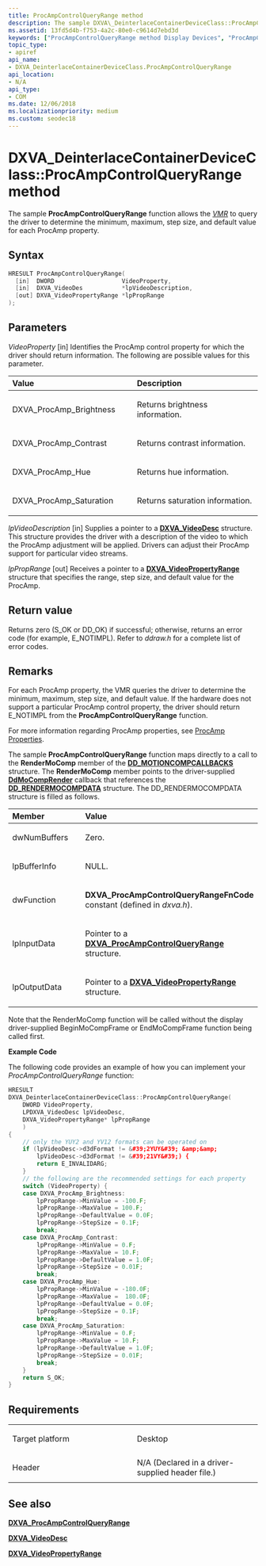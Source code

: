 ```yaml
---
title: ProcAmpControlQueryRange method
description: The sample DXVA\_DeinterlaceContainerDeviceClass::ProcAmpControlQueryRange function allows the VMR to query the driver to determine the minimum, maximum, step size, and default value for each ProcAmp property.
ms.assetid: 13fd5d4b-f753-4a2c-80e0-c9614d7ebd3d
keywords: ["ProcAmpControlQueryRange method Display Devices", "ProcAmpControlQueryRange method Display Devices , DXVA_DeinterlaceContainerDeviceClass interface", "DXVA_DeinterlaceContainerDeviceClass interface Display Devices , ProcAmpControlQueryRange method"]
topic_type:
- apiref
api_name:
- DXVA_DeinterlaceContainerDeviceClass.ProcAmpControlQueryRange
api_location:
- N/A
api_type:
- COM
ms.date: 12/06/2018
ms.localizationpriority: medium
ms.custom: seodec18
---
```


# DXVA\_DeinterlaceContainerDeviceClass::ProcAmpControlQueryRange method


The sample **ProcAmpControlQueryRange** function allows the [*VMR*](https://msdn.microsoft.com/library/windows/hardware/ff556344#wdkgloss-vmr) to query the driver to determine the minimum, maximum, step size, and default value for each ProcAmp property.

Syntax
------

```cpp
HRESULT ProcAmpControlQueryRange(
  [in]  DWORD                   VideoProperty,
  [in]  DXVA_VideoDes           *lpVideoDescription,
  [out] DXVA_VideoPropertyRange *lpPropRange
);
```

Parameters
----------

*VideoProperty* \[in\]
Identifies the ProcAmp control property for which the driver should return information. The following are possible values for this parameter.

<table>
<colgroup>
<col width="50%" />
<col width="50%" />
</colgroup>
<thead>
<tr class="header">
<th align="left">Value</th>
<th align="left">Description</th>
</tr>
</thead>
<tbody>
<tr class="odd">
<td align="left"><p>DXVA_ProcAmp_Brightness</p></td>
<td align="left"><p>Returns brightness information.</p></td>
</tr>
<tr class="even">
<td align="left"><p>DXVA_ProcAmp_Contrast</p></td>
<td align="left"><p>Returns contrast information.</p></td>
</tr>
<tr class="odd">
<td align="left"><p>DXVA_ProcAmp_Hue</p></td>
<td align="left"><p>Returns hue information.</p></td>
</tr>
<tr class="even">
<td align="left"><p>DXVA_ProcAmp_Saturation</p></td>
<td align="left"><p>Returns saturation information.</p></td>
</tr>
</tbody>
</table>

 

*lpVideoDescription* \[in\]
Supplies a pointer to a [**DXVA\_VideoDesc**](https://msdn.microsoft.com/library/windows/hardware/ff564070) structure. This structure provides the driver with a description of the video to which the ProcAmp adjustment will be applied. Drivers can adjust their ProcAmp support for particular video streams.

*lpPropRange* \[out\]
Receives a pointer to a [**DXVA\_VideoPropertyRange**](https://msdn.microsoft.com/library/windows/hardware/ff564083) structure that specifies the range, step size, and default value for the ProcAmp.

Return value
------------

Returns zero (S\_OK or DD\_OK) if successful; otherwise, returns an error code (for example, E\_NOTIMPL). Refer to *ddraw.h* for a complete list of error codes.

Remarks
-------

For each ProcAmp property, the VMR queries the driver to determine the minimum, maximum, step size, and default value. If the hardware does not support a particular ProcAmp control property, the driver should return E\_NOTIMPL from the **ProcAmpControlQueryRange** function.

For more information regarding ProcAmp properties, see [ProcAmp Properties](https://msdn.microsoft.com/library/windows/hardware/ff569189).

The sample **ProcAmpControlQueryRange** function maps directly to a call to the **RenderMoComp** member of the [**DD\_MOTIONCOMPCALLBACKS**](https://msdn.microsoft.com/library/windows/hardware/ff551660) structure. The **RenderMoComp** member points to the driver-supplied [**DdMoCompRender**](https://msdn.microsoft.com/library/windows/hardware/ff550248) callback that references the [**DD\_RENDERMOCOMPDATA**](https://msdn.microsoft.com/library/windows/hardware/ff551693) structure. The DD\_RENDERMOCOMPDATA structure is filled as follows.

<table>
<colgroup>
<col width="50%" />
<col width="50%" />
</colgroup>
<thead>
<tr class="header">
<th align="left">Member</th>
<th align="left">Value</th>
</tr>
</thead>
<tbody>
<tr class="odd">
<td align="left"><p>dwNumBuffers</p></td>
<td align="left"><p>Zero.</p></td>
</tr>
<tr class="even">
<td align="left"><p>lpBufferInfo</p></td>
<td align="left"><p>NULL.</p></td>
</tr>
<tr class="odd">
<td align="left"><p>dwFunction</p></td>
<td align="left"><p><strong>DXVA_ProcAmpControlQueryRangeFnCode</strong> constant (defined in <em>dxva.h</em>).</p></td>
</tr>
<tr class="even">
<td align="left"><p>lpInputData</p></td>
<td align="left"><p>Pointer to a <a href="https://msdn.microsoft.com/library/windows/hardware/ff564032" data-raw-source="[&lt;strong&gt;DXVA_ProcAmpControlQueryRange&lt;/strong&gt;](https://msdn.microsoft.com/library/windows/hardware/ff564032)"><strong>DXVA_ProcAmpControlQueryRange</strong></a> structure.</p></td>
</tr>
<tr class="odd">
<td align="left"><p>lpOutputData</p></td>
<td align="left"><p>Pointer to a <a href="https://msdn.microsoft.com/library/windows/hardware/ff564083" data-raw-source="[&lt;strong&gt;DXVA_VideoPropertyRange&lt;/strong&gt;](https://msdn.microsoft.com/library/windows/hardware/ff564083)"><strong>DXVA_VideoPropertyRange</strong></a> structure.</p></td>
</tr>
</tbody>
</table>

 

Note that the RenderMoComp function will be called without the display driver-supplied BeginMoCompFrame or EndMoCompFrame function being called first.

**Example Code**

The following code provides an example of how you can implement your *ProcAmpControlQueryRange* function:

```cpp
HRESULT
DXVA_DeinterlaceContainerDeviceClass::ProcAmpControlQueryRange(
    DWORD VideoProperty,
    LPDXVA_VideoDesc lpVideoDesc,
    DXVA_VideoPropertyRange* lpPropRange
    )
{
    // only the YUY2 and YV12 formats can be operated on
    if (lpVideoDesc->d3dFormat != &#39;2YUY&#39; &amp;&amp;
        lpVideoDesc->d3dFormat != &#39;21VY&#39;) {
        return E_INVALIDARG;
    }
    // the following are the recommended settings for each property
    switch (VideoProperty) {
    case DXVA_ProcAmp_Brightness:
        lpPropRange->MinValue = -100.F;
        lpPropRange->MaxValue = 100.F;
        lpPropRange->DefaultValue = 0.0F;
        lpPropRange->StepSize = 0.1F;
        break;
    case DXVA_ProcAmp_Contrast:
        lpPropRange->MinValue = 0.F;
        lpPropRange->MaxValue = 10.F;
        lpPropRange->DefaultValue = 1.0F;
        lpPropRange->StepSize = 0.01F;
        break;
    case DXVA_ProcAmp_Hue:
        lpPropRange->MinValue = -180.0F;
        lpPropRange->MaxValue =  180.0F;
        lpPropRange->DefaultValue = 0.0F;
        lpPropRange->StepSize = 0.1F;
        break;
    case DXVA_ProcAmp_Saturation:
        lpPropRange->MinValue = 0.F;
        lpPropRange->MaxValue = 10.F;
        lpPropRange->DefaultValue = 1.0F;
        lpPropRange->StepSize = 0.01F;
        break;
    }
    return S_OK;
}
```

Requirements
------------

<table>
<colgroup>
<col width="50%" />
<col width="50%" />
</colgroup>
<tbody>
<tr class="odd">
<td align="left"><p>Target platform</p></td>
<td align="left">Desktop</td>
</tr>
<tr class="even">
<td align="left"><p>Header</p></td>
<td align="left">N/A (Declared in a driver-supplied header file.)</td>
</tr>
</tbody>
</table>

## <span id="see_also"></span>See also


[**DXVA\_ProcAmpControlQueryRange**](https://msdn.microsoft.com/library/windows/hardware/ff564032)

[**DXVA\_VideoDesc**](https://msdn.microsoft.com/library/windows/hardware/ff564070)

[**DXVA\_VideoPropertyRange**](https://msdn.microsoft.com/library/windows/hardware/ff564083)

 

 






